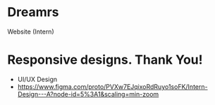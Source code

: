 # Dreamrs
Website (Intern)

# Responsive designs. Thank You!

* UI/UX Design
* https://www.figma.com/proto/PVXw7EJqixoRdRuyo1soFK/Intern-Design---A?node-id=5%3A1&scaling=min-zoom
